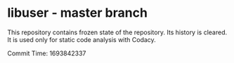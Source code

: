# libuser - master branch

This repository contains frozen state of the repository.
Its history is cleared. It is used only for static code
analysis with Codacy.

Commit Time: 1693842337
